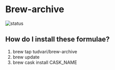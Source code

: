 # Brew-archive

![status](https://github.com/tudvari/homebrew-brew-archive/workflows/brew%20test/badge.svg)

## How do I install these formulae?

1. brew tap tudvari/brew-archive
2. brew update
3. brew cask install CASK_NAME

